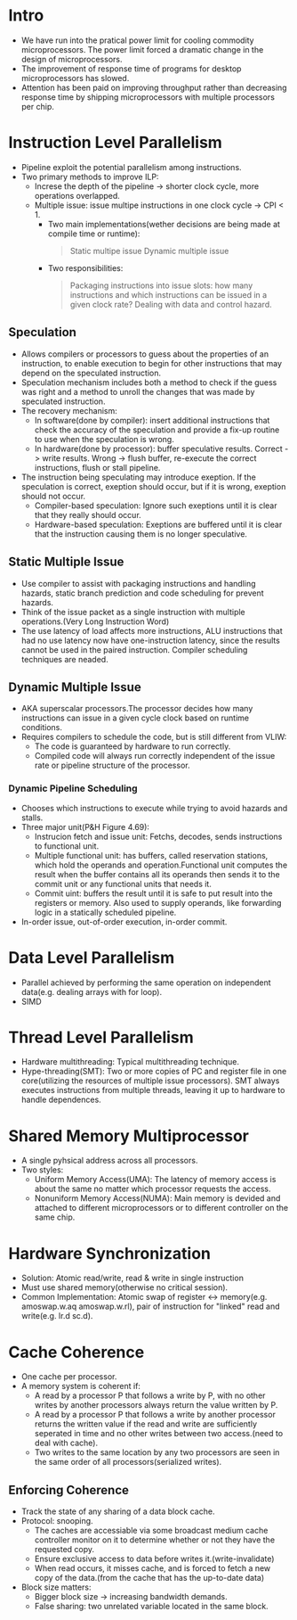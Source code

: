 # Intro
- We have run into the pratical power limit for cooling commodity microprocessors. The power limit forced a dramatic change in the design of microprocessors.
- The improvement of response time of programs for desktop microprocessors has slowed. 
- Attention has been paid on improving throughput rather than decreasing response time by shipping microprocessors with multiple processors per chip.
# Instruction Level Parallelism
- Pipeline exploit the potential parallelism among instructions.
- Two primary methods to improve ILP:
    - Increse the depth of the pipeline -> shorter clock cycle, more operations overlapped.
    - Multiple issue: issue multipe instructions in one clock cycle -> CPI < 1.
        - Two main implementations(wether decisions are being made at compile time or runtime):
            > Static multipe issue
            > Dynamic multiple issue
        - Two responsibilities:
            > Packaging instructions into issue slots: how many instructions and which instructions can be issued in a given clock rate?
            > Dealing with data and control hazard.
## Speculation
- Allows compilers or processors to guess about the properties of an instruction, to enable execution to begin for other instructions that may depend on the speculated instruction.
- Speculation mechanism includes both a method to check if the guess was right and a method to unroll the changes that was made by speculated instruction.
- The recovery mechanism:
    - In software(done by compiler): insert additional instructions that check the accuracy of the speculation and provide a fix-up routine to use when the speculation is wrong.
    - In hardware(done by processor): buffer speculative results. Correct -> write results. Wrong -> flush buffer, re-execute the correct instructions, flush or stall pipeline.
- The instruction being speculating may introduce exeption. If the speculation is correct, exeption should occur, but if it is wrong, exeption should not occur.
    - Compiler-based speculation: Ignore such exeptions until it is clear that they really should occur.
    - Hardware-based speculation: Exeptions are buffered until it is clear that the instruction causing them is no longer speculative.
## Static Multiple Issue
- Use compiler to assist with packaging instructions and handling hazards, static branch prediction and code scheduling for prevent hazards.
- Think of the issue packet as a single instruction with multiple operations.(Very Long Instruction Word)
- The use latency of load affects more instructions, ALU instructions that had no use latency now have one-instruction latency, since the results cannot be used in the paired instruction. Compiler scheduling techniques are neaded.
## Dynamic Multiple Issue
- AKA superscalar processors.The processor decides how many instructions can issue in a given cycle clock based on runtime conditions.
- Requires compilers to schedule the code, but is still different from VLIW:
    - The code is guaranteed by hardware to run correctly.
    - Compiled code will always run correctly independent of the issue rate or pipeline structure of the processor.
### Dynamic Pipeline Scheduling
- Chooses which instructions to execute while trying to avoid hazards and stalls.
- Three major unit(P&H Figure 4.69):
    - Instrucion fetch and issue unit: Fetchs, decodes, sends instructions to functional unit.
    - Multiple functional unit: has buffers, called reservation stations, which hold the operands and operation.Functional unit computes the result when the buffer contains all its operands then sends it to the commit unit or any functional units that needs it.
    - Commit uint: buffers the result until it is safe to put result into the registers or memory. Also used to supply operands, like forwarding logic in a statically scheduled pipeline.
- In-order issue, out-of-order execution, in-order commit.
# Data Level Parallelism
- Parallel achieved by performing the same operation on independent data(e.g. dealing arrays with for loop).
- SIMD
# Thread Level Parallelism
- Hardware multithreading: Typical multithreading technique.
- Hype-threading(SMT): Two or more copies of PC and register file in one core(utilizing the resources of multiple issue processors). SMT always executes instructions from multiple threads, leaving it up to hardware to handle dependences.
# Shared Memory Multiprocessor
- A  single pyhsical address across all processors.
- Two styles:
    - Uniform Memory Access(UMA): The latency of memory access is about the same no matter which processor requests the access.
    - Nonuniform Memory Access(NUMA): Main memory is devided and attached to different microprocessors or to different controller on the same chip.

# Hardware Synchronization
- Solution: Atomic read/write, read & write in single instruction
- Must use shared memory(otherwise no critical session).
- Common Implementation: Atomic swap of register <-> memory(e.g. amoswap.w.aq amoswap.w.rl), pair of instruction for "linked" read and write(e.g. lr.d sc.d).

# Cache Coherence
- One cache per processor.
- A memory system is coherent if:
    - A read by a processor P that follows a write by P, with no other writes by another processors always return the value written by P.
    - A read by a processor P that follows a write by another processor returns the written value if the read and write are sufficiently seperated in time and no other writes between two access.(need to deal with cache).
    - Two writes to the same location by any two processors are seen in the same order of all processors(serialized writes).
## Enforcing Coherence
- Track the state of any sharing of a data block cache.
- Protocol: snooping.
    - The caches are accessiable via some broadcast medium cache controller monitor on it to determine whether or not they have the requested copy.
    - Ensure exclusive access to data before writes it.(write-invalidate)
    - When read occurs, it misses cache, and is forced to fetch a new copy of the data.(from the cache that has the up-to-date data)
- Block size matters:
    - Bigger block size -> increasing bandwidth demands.
    - False sharing: two unrelated variable located in the same block.
